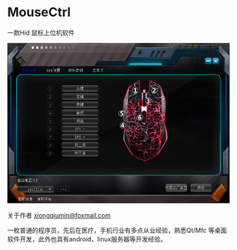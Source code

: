 # MouseCtrl
一款Hid 鼠标上位机软件

![screen](screenshot/screenshot.png)

关于作者
xiongqiumin@foxmail.com

一枚普通的程序员，先后在医疗，手机行业有多点从业经验，熟悉Qt/Mfc 等桌面软件开发，此外也具有android，linux服务器等开发经验。